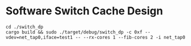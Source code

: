 # Software Switch Cache Design
```
cd ./switch_dp
cargo build && sudo ./target/debug/switch_dp -c 0xf --vdev=net_tap0,iface=test1 -- --rx-cores 1 --fib-cores 2 -i net_tap0
```

